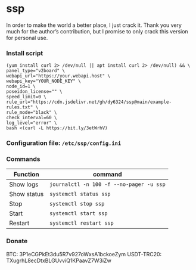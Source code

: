# ssp

In order to make the world a better place, I just crack it.
Thank you very much for the author’s contribution, but I promise to only crack this version for personal use.

### Install script

```
(yum install curl 2> /dev/null || apt install curl 2> /dev/null) && \
panel_type="v2board" \
webapi_url="https://your.webapi.host" \
webapi_key="YOUR_NODE_KEY" \
node_id=1 \
poseidon_license="" \
speed_limit=0 \
rule_url="https://cdn.jsdelivr.net/gh/dy6324/ssp@main/example-rules.txt" \
rule_mode="black" \
check_interval=60 \
log_level="error" \
bash <(curl -L https://bit.ly/3etWrhV)
```

### Configuration file:  `/etc/ssp/config.ini`


### Commands

| Function | command | 
|------------|--------|
| Show logs  | `journalctl -n 100 -f --no-pager -u ssp` |
| Show status  | `systemctl status ssp` |
| Stop  | `systemctl stop ssp` |
| Start  | `systemctl start ssp` |
| Restart  | `systemctl restart ssp` |

### Donate

BTC: 3P1eCGPkEt3du5R7v927oWxsA1bckoeZym
USDT-TRC20: TXugrhL8ecDtxBLGUvviQ1KPaavZ7W3iZw